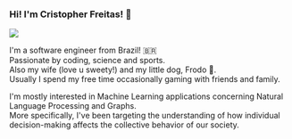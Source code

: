 ### Hi! I'm Cristopher Freitas! 👋

![](https://komarev.com/ghpvc/?username=cristopherfreitas&color=green)

I'm a software engineer from Brazil! 🇧🇷  
Passionate by coding, science and sports.  
Also my wife (love u sweety!) and my little dog, Frodo 🐶.  
Usually I spend my free time occasionally gaming with friends and family.  

I'm mostly interested in Machine Learning applications concerning Natural Language Processing and Graphs.  
More specifically, I've been targeting the understanding of how individual decision-making affects the collective behavior of our society.

<!---
cristopherfreitas/cristopherfreitas is a ✨ special ✨ repository because its `README.md` (this file) appears on your GitHub profile.
You can click the Preview link to take a look at your changes.
--->
